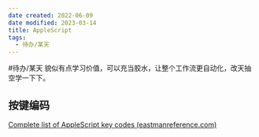 ```yaml
---
date created: 2022-06-09
date modified: 2023-03-14
title: AppleScript
tags:
  - 待办/某天
---
```


#待办/某天 貌似有点学习价值，可以充当胶水，让整个工作流更自动化，改天抽空学一下下。

## 按键编码

[Complete list of AppleScript key codes (eastmanreference.com)](https://eastmanreference.com/complete-list-of-applescript-key-codes)
